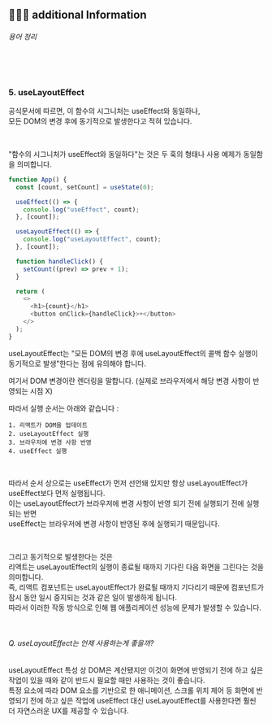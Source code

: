 ## 👩🏻‍💻 additional Information

###### 용어 정리

<br />
<br />

### 5. useLayoutEffect

공식문서에 따르면, 이 함수의 시그니처는 useEffect와 동일하나, <br />
모든 DOM의 변경 후에 동기적으로 발생한다고 적혀 있습니다.

<br />

"함수의 시그니처가 useEffect와 동일하다"는 것은 두 훅의 형태나 사용 예제가 동일함을 의미합니다.

```js
function App() {
  const [count, setCount] = useState(0);

  useEffect(() => {
    console.log("useEffect", count);
  }, [count]);

  useLayoutEffect(() => {
    console.log("useLayoutEffect", count);
  }, [count]);

  function handleClick() {
    setCount((prev) => prev + 1);
  }

  return (
    <>
      <h1>{count}</h1>
      <button onClick={handleClick}>+</button>
    </>
  );
}
```

useLayoutEffect는 "모든 DOM의 변경 후에 useLayoutEffect의 콜백 함수 실행이 동기적으로 발생"한다는 점에 유의해야 합니다.

여기서 DOM 변경이란 렌더링을 말합니다. (실제로 브라우저에서 해당 변경 사항이 반영되는 시점 X)
<br />

따라서 실행 순서는 아래와 같습니다 :

    1. 리액트가 DOM을 업데이트
    2. useLayoutEffect 실행
    3. 브라우저에 변경 사항 반영
    4. useEffect 실행

<br />

따라서 순서 상으로는 useEffect가 먼저 선언돼 있지만 항상 useLayoutEffect가 useEffect보다 먼저 실행됩니다. <br />
이는 useLayoutEffect가 브라우저에 변경 사항이 반영 되기 전에 실행되기 전에 실행되는 반면 <br /> useEffect는 브라우저에 변경 사항이 반영된 후에 실행되기 때문입니다.

<br />

그리고 동기적으로 발생한다는 것은 <br />
리액트는 useLayoutEffect의 실행이 종료될 때까지 기다린 다음 화면을 그린다는 것을 의미합니다. <br />
즉, 리액트 컴포넌트는 useLayoutEffect가 완료될 때까지 기다리기 때문에 컴포넌트가 잠시 동안 일시 중지되는 것과 같은 일이 발생하게 됩니다. <br />
따라서 이러한 작동 방식으로 인해 웹 애플리케이션 성능에 문제가 발생할 수 있습니다.

<br />

###### Q. useLayoutEffect는 언제 사용하는게 좋을까?

useLayoutEffect 특성 상 DOM은 계산됐지만 이것이 화면에 반영되기 전에 하고 싶은 작업이 있을 때와 같이 반드시 필요할 때만 사용하는 것이 좋습니다. <br />
특정 요소에 따라 DOM 요소를 기반으로 한 애니메이션, 스크롤 위치 제어 등 화면에 반영되기 전에 하고 싶은 작업에 useEffect 대신 useLayoutEffect를 사용한다면 훨씬 더 자연스러운 UX를 제공할 수 있습니다.

<br />
<br />
